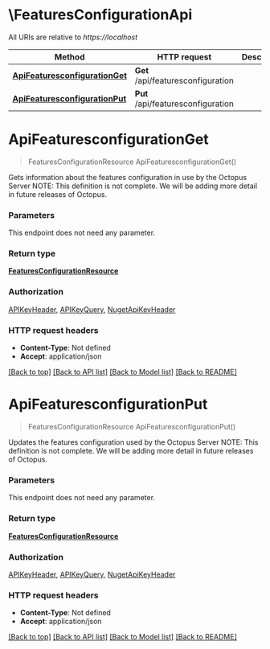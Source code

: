 # \FeaturesConfigurationApi

All URIs are relative to *https://localhost*

Method | HTTP request | Description
------------- | ------------- | -------------
[**ApiFeaturesconfigurationGet**](FeaturesConfigurationApi.md#ApiFeaturesconfigurationGet) | **Get** /api/featuresconfiguration | 
[**ApiFeaturesconfigurationPut**](FeaturesConfigurationApi.md#ApiFeaturesconfigurationPut) | **Put** /api/featuresconfiguration | 


# **ApiFeaturesconfigurationGet**
> FeaturesConfigurationResource ApiFeaturesconfigurationGet()



Gets information about the features configuration in use by the Octopus Server  NOTE: This definition is not complete. We will be adding more detail in future releases of Octopus.


### Parameters
This endpoint does not need any parameter.

### Return type

[**FeaturesConfigurationResource**](FeaturesConfigurationResource.md)

### Authorization

[APIKeyHeader](../README.md#APIKeyHeader), [APIKeyQuery](../README.md#APIKeyQuery), [NugetApiKeyHeader](../README.md#NugetApiKeyHeader)

### HTTP request headers

 - **Content-Type**: Not defined
 - **Accept**: application/json

[[Back to top]](#) [[Back to API list]](../README.md#documentation-for-api-endpoints) [[Back to Model list]](../README.md#documentation-for-models) [[Back to README]](../README.md)

# **ApiFeaturesconfigurationPut**
> FeaturesConfigurationResource ApiFeaturesconfigurationPut()



Updates the features configuration used by the Octopus Server  NOTE: This definition is not complete. We will be adding more detail in future releases of Octopus.


### Parameters
This endpoint does not need any parameter.

### Return type

[**FeaturesConfigurationResource**](FeaturesConfigurationResource.md)

### Authorization

[APIKeyHeader](../README.md#APIKeyHeader), [APIKeyQuery](../README.md#APIKeyQuery), [NugetApiKeyHeader](../README.md#NugetApiKeyHeader)

### HTTP request headers

 - **Content-Type**: Not defined
 - **Accept**: application/json

[[Back to top]](#) [[Back to API list]](../README.md#documentation-for-api-endpoints) [[Back to Model list]](../README.md#documentation-for-models) [[Back to README]](../README.md)

